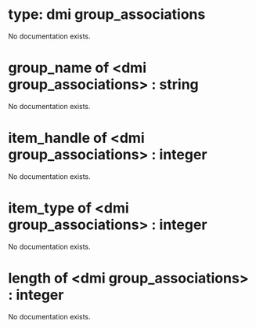 # type: dmi group_associations

No documentation exists.

# group_name of &lt;dmi group_associations&gt; : string

No documentation exists.

# item_handle of &lt;dmi group_associations&gt; : integer

No documentation exists.

# item_type of &lt;dmi group_associations&gt; : integer

No documentation exists.

# length of &lt;dmi group_associations&gt; : integer

No documentation exists.
